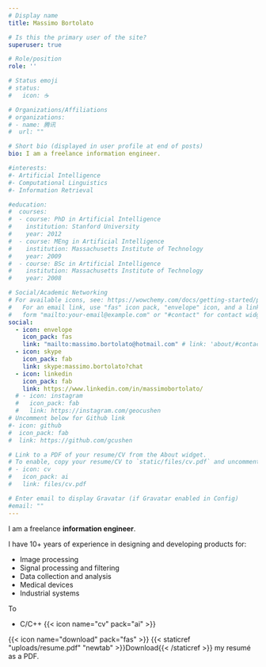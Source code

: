 ```yaml
---
# Display name
title: Massimo Bortolato

# Is this the primary user of the site?
superuser: true

# Role/position
role: ''

# Status emoji
# status:
#   icon: ☕️

# Organizations/Affiliations
# organizations:
# - name: 腾讯
#  url: ""

# Short bio (displayed in user profile at end of posts)
bio: I am a freelance information engineer. 

#interests:
#- Artificial Intelligence
#- Computational Linguistics
#- Information Retrieval

#education:
#  courses:
#  - course: PhD in Artificial Intelligence
#    institution: Stanford University
#    year: 2012
#  - course: MEng in Artificial Intelligence
#    institution: Massachusetts Institute of Technology
#    year: 2009
#  - course: BSc in Artificial Intelligence
#    institution: Massachusetts Institute of Technology
#    year: 2008

# Social/Academic Networking
# For available icons, see: https://wowchemy.com/docs/getting-started/page-builder/#icons
#   For an email link, use "fas" icon pack, "envelope" icon, and a link in the
#   form "mailto:your-email@example.com" or "#contact" for contact widget.
social:
  - icon: envelope
    icon_pack: fas
    link: "mailto:massimo.bortolato@hotmail.com" # link: 'about/#contact' # For a direct email link, use "mailto:test@example.org".
  - icon: skype
    icon_pack: fab
    link: skype:massimo.bortolato?chat
  - icon: linkedin
    icon_pack: fab
    link: https://www.linkedin.com/in/massimobortolato/
  # - icon: instagram
  #   icon_pack: fab
  #   link: https://instagram.com/geocushen
# Uncomment below for Github link
#- icon: github
#  icon_pack: fab
#  link: https://github.com/gcushen

# Link to a PDF of your resume/CV from the About widget.
# To enable, copy your resume/CV to `static/files/cv.pdf` and uncomment the lines below.
# - icon: cv
#   icon_pack: ai
#   link: files/cv.pdf

# Enter email to display Gravatar (if Gravatar enabled in Config)
#email: ""
---
```


I am a freelance __information engineer__.

I have 10+ years of experience in designing and developing products for:
- Image processing
- Signal processing and filtering
- Data collection and analysis
- Medical devices
- Industrial systems

To 
- C/C++ {{< icon name="cv" pack="ai" >}}

<!-- Alice Wu is a professor of artificial intelligence at the Stanford AI Lab. Her research interests include distributed robotics, mobile computing and programmable matter. She leads the Robotic Neurobiology group, which develops self-reconfiguring robots, systems of self-organizing robots, and mobile sensor networks.

Lorem ipsum dolor sit amet, consectetur adipiscing elit. Sed neque elit, tristique placerat feugiat ac, facilisis vitae arcu. Proin eget egestas augue. Praesent ut sem nec arcu pellentesque aliquet. Duis dapibus diam vel metus tempus vulputate. -->

{{< icon name="download" pack="fas" >}} {{< staticref "uploads/resume.pdf" "newtab" >}}Download{{< /staticref >}} my resumé as a PDF.
